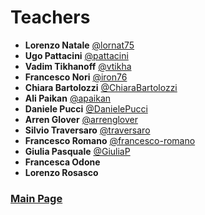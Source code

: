 # Teachers

- **Lorenzo Natale** [@lornat75](https://github.com/lornat75)
- **Ugo Pattacini** [@pattacini](https://github.com/pattacini)
- **Vadim Tikhanoff** [@vtikha](https://github.com/vtikha)
- **Francesco Nori** [@iron76](https://github.com/iron76)
- **Chiara Bartolozzi** [@ChiaraBartolozzi](https://github.com/ChiaraBartolozzi)
- **Ali Paikan** [@apaikan](https://github.com/apaikan)
- **Daniele Pucci** [@DanielePucci](https://github.com/DanielePucci)
- **Arren Glover** [@arrenglover](https://github.com/arrenglover)
- **Silvio Traversaro** [@traversaro](https://github.com/traversaro)
- **Francesco Romano** [@francesco-romano](https://github.com/francesco-romano)
- **Giulia Pasquale** [@GiuliaP](https://github.com/GiuliaP)
- **Francesca Odone**
- **Lorenzo Rosasco**

### [Main Page](./README.md)
